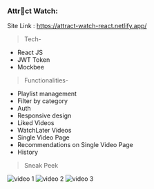 ### Attr🔷ct Watch: ###

Site Link : https://attract-watch-react.netlify.app/

>Tech-

- React JS
- JWT Token
- Mockbee

>Functionalities-

- Playlist management
- Filter by category
- Auth
- Responsive design
- Liked Videos
- WatchLater Videos
- Single Video Page
- Recommendations on Single Video Page
- History

>Sneak Peek 

![video 1](https://user-images.githubusercontent.com/90090601/162117089-73aac4bb-8677-4b23-8e50-b567db3da526.PNG)
![video 2](https://user-images.githubusercontent.com/90090601/162117104-60c6f46b-ec6d-443c-bad0-a77d7302edd6.PNG)
![video 3](https://user-images.githubusercontent.com/90090601/162117108-bace2638-6abd-462c-9f80-88b580076325.PNG)


